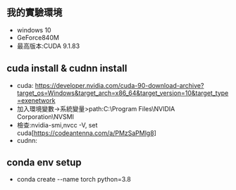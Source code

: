 ## 我的實驗環境
- windows 10
- GeForce840M
- 最高版本:CUDA 9.1.83 
## cuda install & cudnn install
- cuda: https://developer.nvidia.com/cuda-90-download-archive?target_os=Windows&target_arch=x86_64&target_version=10&target_type=exenetwork
- 加入環境變數->系統變量>path:C:\Program Files\NVIDIA Corporation\NVSMI
- 檢查:nvidia-smi,nvcc -V, set cuda[https://codeantenna.com/a/PMzSaPMlg8]
- cudnn:
## conda env setup
- conda create --name torch python=3.8
